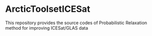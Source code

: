 # ArcticToolsetICESat
This repository provides the source codes of Probabilistic Relaxation method for improving ICESat/GLAS data
